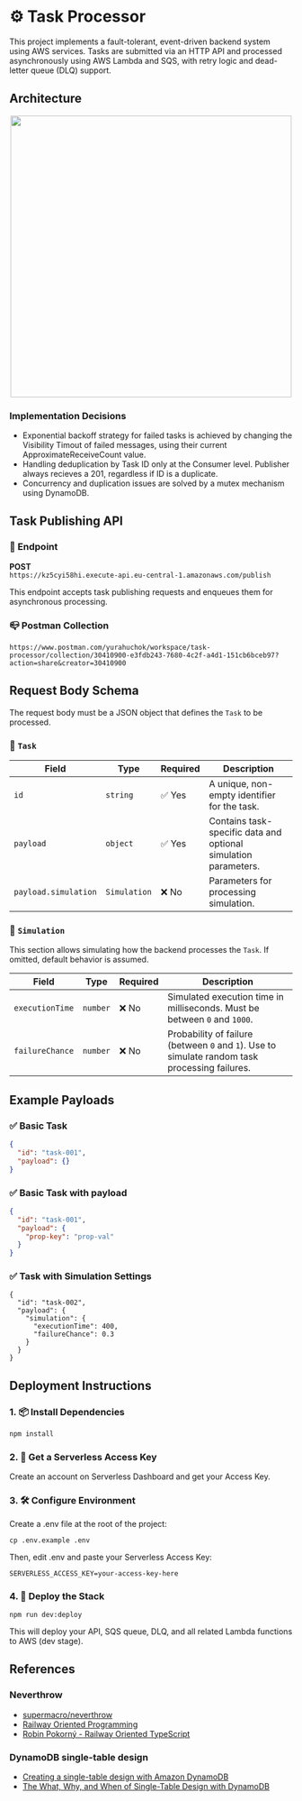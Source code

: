 # ⚙️ Task Processor

This project implements a fault-tolerant, event-driven backend system using AWS services. Tasks are submitted via an HTTP API and processed asynchronously using AWS Lambda and SQS, with retry logic and dead-letter queue (DLQ) support.

## Architecture

<p align="center">
  <img src="https://github.com/user-attachments/assets/a86ed6e7-4db5-4e9b-8a37-176a69468a2f" width="500">
</p>

### Implementation Decisions
- Exponential backoff strategy for failed tasks is achieved by changing the Visibility Timout of failed messages, using their current ApproximateReceiveCount value.
- Handling deduplication by Task ID only at the Consumer level. Publisher always recieves a 201, regardless if ID is a duplicate.
- Concurrency and duplication issues are solved by a mutex mechanism using DynamoDB.

## Task Publishing API

### 🔗 Endpoint

**POST**  
`https://kz5cyi58hi.execute-api.eu-central-1.amazonaws.com/publish`

This endpoint accepts task publishing requests and enqueues them for asynchronous processing.

### 📪 Postman Collection 
`https://www.postman.com/yurahuchok/workspace/task-processor/collection/30410900-e3fdb243-7680-4c2f-a4d1-151cb6bceb97?action=share&creator=30410900`

## Request Body Schema

The request body must be a JSON object that defines the `Task` to be processed.

### 🔹 `Task`

| Field     | Type     | Required | Description |
|-----------|----------|----------|-------------|
| `id`      | `string` | ✅ Yes   | A unique, non-empty identifier for the task. |
| `payload` | `object` | ✅ Yes   | Contains task-specific data and optional simulation parameters. |
| `payload.simulation`  | `Simulation` | ❌ No     | Parameters for processing simulation. |

### 🔸 `Simulation`

This section allows simulating how the backend processes the `Task`. If omitted, default behavior is assumed.

| Field           | Type     | Required | Description |
|------------------|----------|----------|-------------|
| `executionTime`  | `number` | ❌ No     | Simulated execution time in milliseconds. Must be between `0` and `1000`. |
| `failureChance`  | `number` | ❌ No     | Probability of failure (between `0` and `1`). Use to simulate random task processing failures. |

## Example Payloads

### ✅ Basic Task
```json
{
  "id": "task-001",
  "payload": {}
}
```

### ✅ Basic Task with payload
```json
{
  "id": "task-001",
  "payload": {
    "prop-key": "prop-val"
  }
}
```

### ✅ Task with Simulation Settings
```
{
  "id": "task-002",
  "payload": {
    "simulation": {
      "executionTime": 400,
      "failureChance": 0.3
    }
  }
}
```

## Deployment Instructions

### 1. 📦 Install Dependencies

```bash
npm install
```

### 2. 🔐 Get a Serverless Access Key

Create an account on Serverless Dashboard and get your Access Key.

### 3. 🛠️ Configure Environment

Create a .env file at the root of the project:
```
cp .env.example .env
```

Then, edit .env and paste your Serverless Access Key:
```
SERVERLESS_ACCESS_KEY=your-access-key-here
```

### 4. 🚀 Deploy the Stack
```
npm run dev:deploy
```
This will deploy your API, SQS queue, DLQ, and all related Lambda functions to AWS (dev stage).

## References

### Neverthrow
- [supermacro/neverthrow](https://github.com/supermacro/neverthrow)
- [Railway Oriented Programming](https://fsharpforfunandprofit.com/rop/)
- [Robin Pokorný - Railway Oriented TypeScript](https://www.youtube.com/watch?v=AqeR-Fn75Sw`)

### DynamoDB single-table design
- [Creating a single-table design with Amazon DynamoDB](https://aws.amazon.com/blogs/compute/creating-a-single-table-design-with-amazon-dynamodb)
- [The What, Why, and When of Single-Table Design with DynamoDB](https://www.alexdebrie.com/posts/dynamodb-single-table/)
